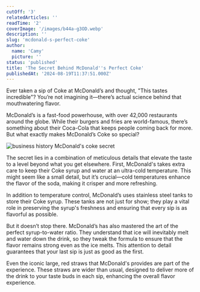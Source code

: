 ```yaml
---
cutOff: '3'
relatedArticles: ''
readTime: '2'
coverImage: '/images/b44a-g3OD.webp'
description: ''
slug: 'mcdonald-s-perfect-coke'
author:
  name: 'Camy'
  picture: ''
status: 'published'
title: 'The Secret Behind McDonald''s Perfect Coke'
publishedAt: '2024-08-19T11:37:51.000Z'
---
```


Ever taken a sip of Coke at McDonald’s and thought, "This tastes incredible"? You’re not imagining it—there’s actual science behind that mouthwatering flavor.

McDonald’s is a fast-food powerhouse, with over 42,000 restaurants around the globe. While their burgers and fries are world-famous, there’s something about their Coca-Cola that keeps people coming back for more. But what exactly makes McDonald’s Coke so special?

![business history McDonald's coke secret](/images/b44a-A3Nz.webp)

The secret lies in a combination of meticulous details that elevate the taste to a level beyond what you get elsewhere. First, McDonald's takes extra care to keep their Coke syrup and water at an ultra-cold temperature. This might seem like a small detail, but it’s crucial—cold temperatures enhance the flavor of the soda, making it crisper and more refreshing.

In addition to temperature control, McDonald’s uses stainless steel tanks to store their Coke syrup. These tanks are not just for show; they play a vital role in preserving the syrup's freshness and ensuring that every sip is as flavorful as possible.

But it doesn’t stop there. McDonald’s has also mastered the art of the perfect syrup-to-water ratio. They understand that ice will inevitably melt and water down the drink, so they tweak the formula to ensure that the flavor remains strong even as the ice melts. This attention to detail guarantees that your last sip is just as good as the first.

Even the iconic large, red straws that McDonald's provides are part of the experience. These straws are wider than usual, designed to deliver more of the drink to your taste buds in each sip, enhancing the overall flavor experience.